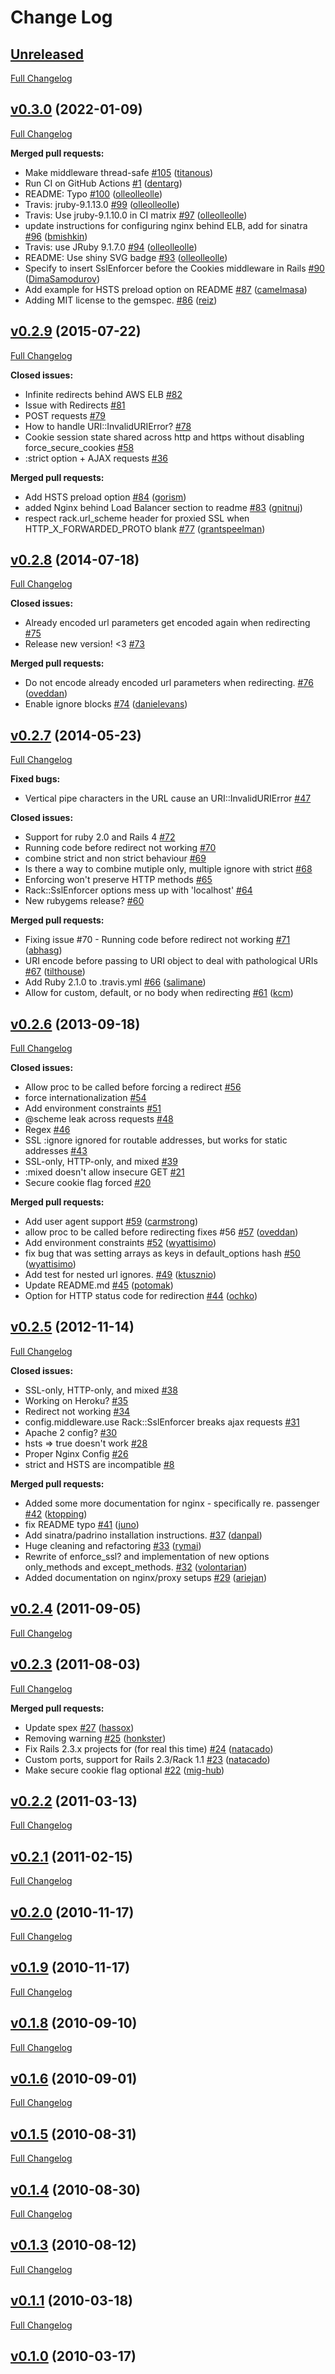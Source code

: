 # Change Log

## [Unreleased](https://github.com/spinels/rack-ssl-enforcer/tree/HEAD)

[Full Changelog](https://github.com/spinels/rack-ssl-enforcer/compare/v0.3.0...HEAD)

## [v0.3.0](https://github.com/spinels/rack-ssl-enforcer/tree/v0.3.0) (2022-01-09)
[Full Changelog](https://github.com/spinels/rack-ssl-enforcer/compare/v0.2.9...v0.3.0)

**Merged pull requests:**

- Make middleware thread-safe [\#105](https://github.com/tobmatth/rack-ssl-enforcer/pull/105) ([titanous](https://github.com/titanous))
- Run CI on GitHub Actions [\#1](https://github.com/spinels/rack-ssl-enforcer/pull/105) ([dentarg](https://github.com/dentarg))
- README: Typo [\#100](https://github.com/tobmatth/rack-ssl-enforcer/pull/100) ([olleolleolle](https://github.com/olleolleolle))
- Travis: jruby-9.1.13.0 [\#99](https://github.com/tobmatth/rack-ssl-enforcer/pull/99) ([olleolleolle](https://github.com/olleolleolle))
- Travis: Use jruby-9.1.10.0 in CI matrix [\#97](https://github.com/tobmatth/rack-ssl-enforcer/pull/97) ([olleolleolle](https://github.com/olleolleolle))
- update instructions for configuring nginx behind ELB, add for sinatra [\#96](https://github.com/tobmatth/rack-ssl-enforcer/pull/96) ([bmishkin](https://github.com/bmishkin))
- Travis: use JRuby 9.1.7.0 [\#94](https://github.com/tobmatth/rack-ssl-enforcer/pull/94) ([olleolleolle](https://github.com/olleolleolle))
- README: Use shiny SVG badge [\#93](https://github.com/tobmatth/rack-ssl-enforcer/pull/93) ([olleolleolle](https://github.com/olleolleolle))
- Specify to insert SslEnforcer before the Cookies middleware in Rails [\#90](https://github.com/tobmatth/rack-ssl-enforcer/pull/90) ([DimaSamodurov](https://github.com/DimaSamodurov))
- Add example for HSTS preload option on README [\#87](https://github.com/tobmatth/rack-ssl-enforcer/pull/87) ([camelmasa](https://github.com/camelmasa))
- Adding MIT license to the gemspec. [\#86](https://github.com/tobmatth/rack-ssl-enforcer/pull/86) ([reiz](https://github.com/reiz))

## [v0.2.9](https://github.com/tobmatth/rack-ssl-enforcer/tree/v0.2.9) (2015-07-22)
[Full Changelog](https://github.com/tobmatth/rack-ssl-enforcer/compare/v0.2.8...v0.2.9)

**Closed issues:**

- Infinite redirects behind AWS ELB [\#82](https://github.com/tobmatth/rack-ssl-enforcer/issues/82)
- Issue with Redirects [\#81](https://github.com/tobmatth/rack-ssl-enforcer/issues/81)
- POST requests [\#79](https://github.com/tobmatth/rack-ssl-enforcer/issues/79)
- How to handle URI::InvalidURIError? [\#78](https://github.com/tobmatth/rack-ssl-enforcer/issues/78)
- Cookie session state shared across http and https without disabling force\_secure\_cookies [\#58](https://github.com/tobmatth/rack-ssl-enforcer/issues/58)
- :strict option + AJAX requests [\#36](https://github.com/tobmatth/rack-ssl-enforcer/issues/36)

**Merged pull requests:**

- Add HSTS preload option [\#84](https://github.com/tobmatth/rack-ssl-enforcer/pull/84) ([gorism](https://github.com/gorism))
- added Nginx behind Load Balancer section to readme [\#83](https://github.com/tobmatth/rack-ssl-enforcer/pull/83) ([gnitnuj](https://github.com/gnitnuj))
- respect rack.url\_scheme header for proxied SSL when HTTP\_X\_FORWARDED\_PROTO blank [\#77](https://github.com/tobmatth/rack-ssl-enforcer/pull/77) ([grantspeelman](https://github.com/grantspeelman))

## [v0.2.8](https://github.com/tobmatth/rack-ssl-enforcer/tree/v0.2.8) (2014-07-18)
[Full Changelog](https://github.com/tobmatth/rack-ssl-enforcer/compare/v0.2.7...v0.2.8)

**Closed issues:**

- Already encoded url parameters get encoded again when redirecting [\#75](https://github.com/tobmatth/rack-ssl-enforcer/issues/75)
- Release new version! \<3 [\#73](https://github.com/tobmatth/rack-ssl-enforcer/issues/73)

**Merged pull requests:**

- Do not encode already encoded url parameters when redirecting. [\#76](https://github.com/tobmatth/rack-ssl-enforcer/pull/76) ([oveddan](https://github.com/oveddan))
- Enable ignore blocks [\#74](https://github.com/tobmatth/rack-ssl-enforcer/pull/74) ([danielevans](https://github.com/danielevans))

## [v0.2.7](https://github.com/tobmatth/rack-ssl-enforcer/tree/v0.2.7) (2014-05-23)
[Full Changelog](https://github.com/tobmatth/rack-ssl-enforcer/compare/v0.2.6...v0.2.7)

**Fixed bugs:**

- Vertical pipe characters in the URL cause an URI::InvalidURIError [\#47](https://github.com/tobmatth/rack-ssl-enforcer/issues/47)

**Closed issues:**

- Support for ruby 2.0 and Rails 4 [\#72](https://github.com/tobmatth/rack-ssl-enforcer/issues/72)
- Running code before redirect not working [\#70](https://github.com/tobmatth/rack-ssl-enforcer/issues/70)
- combine strict and non strict behaviour [\#69](https://github.com/tobmatth/rack-ssl-enforcer/issues/69)
- Is there a way to combine mutiple only, multiple ignore with strict [\#68](https://github.com/tobmatth/rack-ssl-enforcer/issues/68)
- Enforcing won't preserve HTTP methods [\#65](https://github.com/tobmatth/rack-ssl-enforcer/issues/65)
- Rack::SslEnforcer options mess up with 'localhost' [\#64](https://github.com/tobmatth/rack-ssl-enforcer/issues/64)
- New rubygems release? [\#60](https://github.com/tobmatth/rack-ssl-enforcer/issues/60)

**Merged pull requests:**

- Fixing issue \#70 - Running code before redirect not working [\#71](https://github.com/tobmatth/rack-ssl-enforcer/pull/71) ([abhasg](https://github.com/abhasg))
- URI encode before passing to URI object to deal with pathological URIs [\#67](https://github.com/tobmatth/rack-ssl-enforcer/pull/67) ([tilthouse](https://github.com/tilthouse))
- Add Ruby 2.1.0 to .travis.yml [\#66](https://github.com/tobmatth/rack-ssl-enforcer/pull/66) ([salimane](https://github.com/salimane))
- Allow for custom, default, or no body when redirecting [\#61](https://github.com/tobmatth/rack-ssl-enforcer/pull/61) ([kcm](https://github.com/kcm))

## [v0.2.6](https://github.com/tobmatth/rack-ssl-enforcer/tree/v0.2.6) (2013-09-18)
[Full Changelog](https://github.com/tobmatth/rack-ssl-enforcer/compare/v0.2.5...v0.2.6)

**Closed issues:**

- Allow proc to be called before forcing a redirect [\#56](https://github.com/tobmatth/rack-ssl-enforcer/issues/56)
- force internationalization [\#54](https://github.com/tobmatth/rack-ssl-enforcer/issues/54)
- Add environment constraints [\#51](https://github.com/tobmatth/rack-ssl-enforcer/issues/51)
- @scheme leak across requests [\#48](https://github.com/tobmatth/rack-ssl-enforcer/issues/48)
- Regex [\#46](https://github.com/tobmatth/rack-ssl-enforcer/issues/46)
- SSL :ignore ignored for routable addresses, but works for static addresses [\#43](https://github.com/tobmatth/rack-ssl-enforcer/issues/43)
- SSL-only, HTTP-only, and mixed [\#39](https://github.com/tobmatth/rack-ssl-enforcer/issues/39)
- :mixed doesn't allow insecure GET [\#21](https://github.com/tobmatth/rack-ssl-enforcer/issues/21)
- Secure cookie flag forced [\#20](https://github.com/tobmatth/rack-ssl-enforcer/issues/20)

**Merged pull requests:**

- Add user agent support [\#59](https://github.com/tobmatth/rack-ssl-enforcer/pull/59) ([carmstrong](https://github.com/carmstrong))
- allow proc to be called before redirecting fixes \#56 [\#57](https://github.com/tobmatth/rack-ssl-enforcer/pull/57) ([oveddan](https://github.com/oveddan))
- Add environment constraints [\#52](https://github.com/tobmatth/rack-ssl-enforcer/pull/52) ([wyattisimo](https://github.com/wyattisimo))
- fix bug that was setting arrays as keys in default\_options hash [\#50](https://github.com/tobmatth/rack-ssl-enforcer/pull/50) ([wyattisimo](https://github.com/wyattisimo))
- Add test for nested url ignores. [\#49](https://github.com/tobmatth/rack-ssl-enforcer/pull/49) ([ktusznio](https://github.com/ktusznio))
- Update README.md [\#45](https://github.com/tobmatth/rack-ssl-enforcer/pull/45) ([potomak](https://github.com/potomak))
- Option for HTTP status code for redirection [\#44](https://github.com/tobmatth/rack-ssl-enforcer/pull/44) ([ochko](https://github.com/ochko))

## [v0.2.5](https://github.com/tobmatth/rack-ssl-enforcer/tree/v0.2.5) (2012-11-14)
[Full Changelog](https://github.com/tobmatth/rack-ssl-enforcer/compare/v0.2.4...v0.2.5)

**Closed issues:**

- SSL-only, HTTP-only, and mixed [\#38](https://github.com/tobmatth/rack-ssl-enforcer/issues/38)
- Working on Heroku? [\#35](https://github.com/tobmatth/rack-ssl-enforcer/issues/35)
- Redirect not working [\#34](https://github.com/tobmatth/rack-ssl-enforcer/issues/34)
- config.middleware.use Rack::SslEnforcer breaks ajax requests [\#31](https://github.com/tobmatth/rack-ssl-enforcer/issues/31)
- Apache 2 config? [\#30](https://github.com/tobmatth/rack-ssl-enforcer/issues/30)
- hsts =\> true doesn't work [\#28](https://github.com/tobmatth/rack-ssl-enforcer/issues/28)
- Proper Nginx Config [\#26](https://github.com/tobmatth/rack-ssl-enforcer/issues/26)
- strict and HSTS are incompatible [\#8](https://github.com/tobmatth/rack-ssl-enforcer/issues/8)

**Merged pull requests:**

- Added some more documentation for nginx - specifically re. passenger [\#42](https://github.com/tobmatth/rack-ssl-enforcer/pull/42) ([ktopping](https://github.com/ktopping))
- fix README typo [\#41](https://github.com/tobmatth/rack-ssl-enforcer/pull/41) ([juno](https://github.com/juno))
- Add sinatra/padrino installation instructions. [\#37](https://github.com/tobmatth/rack-ssl-enforcer/pull/37) ([danpal](https://github.com/danpal))
- Huge cleaning and refactoring [\#33](https://github.com/tobmatth/rack-ssl-enforcer/pull/33) ([rymai](https://github.com/rymai))
- Rewrite of enforce\_ssl? and implementation of new options only\_methods and except\_methods. [\#32](https://github.com/tobmatth/rack-ssl-enforcer/pull/32) ([volontarian](https://github.com/volontarian))
- Added documentation on nginx/proxy setups [\#29](https://github.com/tobmatth/rack-ssl-enforcer/pull/29) ([ariejan](https://github.com/ariejan))

## [v0.2.4](https://github.com/tobmatth/rack-ssl-enforcer/tree/v0.2.4) (2011-09-05)
[Full Changelog](https://github.com/tobmatth/rack-ssl-enforcer/compare/v0.2.3...v0.2.4)

## [v0.2.3](https://github.com/tobmatth/rack-ssl-enforcer/tree/v0.2.3) (2011-08-03)
[Full Changelog](https://github.com/tobmatth/rack-ssl-enforcer/compare/v0.2.2...v0.2.3)

**Merged pull requests:**

- Update spex [\#27](https://github.com/tobmatth/rack-ssl-enforcer/pull/27) ([hassox](https://github.com/hassox))
- Removing warning [\#25](https://github.com/tobmatth/rack-ssl-enforcer/pull/25) ([honkster](https://github.com/honkster))
- Fix Rails 2.3.x projects for \(for real this time\) [\#24](https://github.com/tobmatth/rack-ssl-enforcer/pull/24) ([natacado](https://github.com/natacado))
- Custom ports, support for Rails 2.3/Rack 1.1 [\#23](https://github.com/tobmatth/rack-ssl-enforcer/pull/23) ([natacado](https://github.com/natacado))
- Make secure cookie flag optional [\#22](https://github.com/tobmatth/rack-ssl-enforcer/pull/22) ([mig-hub](https://github.com/mig-hub))

## [v0.2.2](https://github.com/tobmatth/rack-ssl-enforcer/tree/v0.2.2) (2011-03-13)
[Full Changelog](https://github.com/tobmatth/rack-ssl-enforcer/compare/v0.2.1...v0.2.2)

## [v0.2.1](https://github.com/tobmatth/rack-ssl-enforcer/tree/v0.2.1) (2011-02-15)
[Full Changelog](https://github.com/tobmatth/rack-ssl-enforcer/compare/v0.2.0...v0.2.1)

## [v0.2.0](https://github.com/tobmatth/rack-ssl-enforcer/tree/v0.2.0) (2010-11-17)
[Full Changelog](https://github.com/tobmatth/rack-ssl-enforcer/compare/v0.1.9...v0.2.0)

## [v0.1.9](https://github.com/tobmatth/rack-ssl-enforcer/tree/v0.1.9) (2010-11-17)
[Full Changelog](https://github.com/tobmatth/rack-ssl-enforcer/compare/v0.1.8...v0.1.9)

## [v0.1.8](https://github.com/tobmatth/rack-ssl-enforcer/tree/v0.1.8) (2010-09-10)
[Full Changelog](https://github.com/tobmatth/rack-ssl-enforcer/compare/v0.1.6...v0.1.8)

## [v0.1.6](https://github.com/tobmatth/rack-ssl-enforcer/tree/v0.1.6) (2010-09-01)
[Full Changelog](https://github.com/tobmatth/rack-ssl-enforcer/compare/v0.1.5...v0.1.6)

## [v0.1.5](https://github.com/tobmatth/rack-ssl-enforcer/tree/v0.1.5) (2010-08-31)
[Full Changelog](https://github.com/tobmatth/rack-ssl-enforcer/compare/v0.1.4...v0.1.5)

## [v0.1.4](https://github.com/tobmatth/rack-ssl-enforcer/tree/v0.1.4) (2010-08-30)
[Full Changelog](https://github.com/tobmatth/rack-ssl-enforcer/compare/v0.1.3...v0.1.4)

## [v0.1.3](https://github.com/tobmatth/rack-ssl-enforcer/tree/v0.1.3) (2010-08-12)
[Full Changelog](https://github.com/tobmatth/rack-ssl-enforcer/compare/v0.1.1...v0.1.3)

## [v0.1.1](https://github.com/tobmatth/rack-ssl-enforcer/tree/v0.1.1) (2010-03-18)
[Full Changelog](https://github.com/tobmatth/rack-ssl-enforcer/compare/v0.1.0...v0.1.1)

## [v0.1.0](https://github.com/tobmatth/rack-ssl-enforcer/tree/v0.1.0) (2010-03-17)
